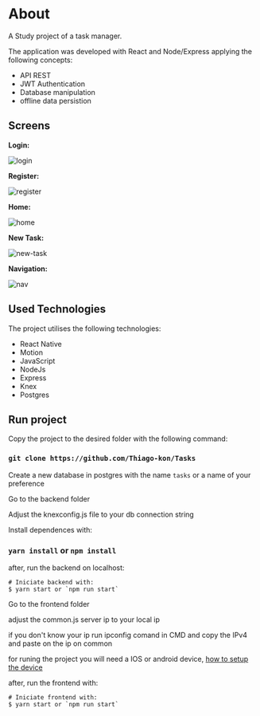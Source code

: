 # About

A Study project of a task manager.

The application was developed with React and Node/Express applying the following concepts:
<ul>
  <li>API REST</li>
  <li>JWT Authentication</li>
  <li>Database manipulation</li> 
  <li>offline data persistion</li>
</ul>

## Screens
<b>Login:</b>

![login](https://github.com/Thiago-kon/Tasks/blob/master/tasks-frontend/assets/design/tasks-login.jpg?raw=true)

<b>Register:</b>

![register](https://github.com/Thiago-kon/Tasks/blob/master/tasks-frontend/assets/design/tasks-register.jpg?raw=true)

<b>Home:</b>

![home](https://github.com/Thiago-kon/Tasks/blob/master/tasks-frontend/assets/design/tasks-home.jpg?raw=true)

<b>New Task:</b>

![new-task](https://github.com/Thiago-kon/Tasks/blob/master/tasks-frontend/assets/design/tasks-new-task.jpg?raw=true)

<b>Navigation:</b>

![nav](https://github.com/Thiago-kon/Tasks/blob/master/tasks-frontend/assets/design/tasks-nav.jpg?raw=true)

## Used Technologies
The project utilises the following technologies:
<ul>
  <li>React Native</li>
  <li>Motion</li>
  <li>JavaScript</li>
  <li>NodeJs</li>
  <li>Express</li>
  <li>Knex</li>
  <li>Postgres</li>
</ul>

## Run project
Copy the project to the desired folder with the following command:

### `git clone https://github.com/Thiago-kon/Tasks`

Create a new database in postgres with the name `tasks` or a name of your preference

Go to the backend folder

Adjust the knexconfig.js file to your db connection string

Install dependences with:

### `yarn install` or `npm install`

after, run the backend on localhost:

```
# Iniciate backend with:
$ yarn start or `npm run start`
```

Go to the frontend folder

adjust the common.js server ip to your local ip

if you don't know your ip run ipconfig comand in CMD and copy the IPv4 and paste on the ip on common

for runing the project you will need a IOS or android device, [how to setup the device](https://reactnative.dev/docs/running-on-device)

after, run the frontend with:

```
# Iniciate frontend with:
$ yarn start or `npm run start`
```

